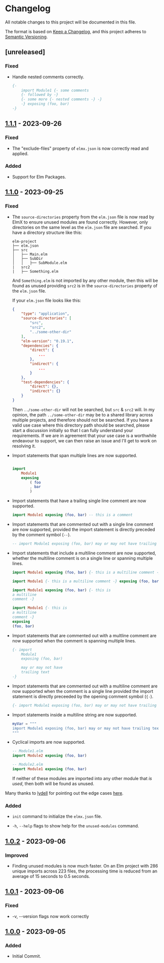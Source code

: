 # Changelog

All notable changes to this project will be documented in this file.

The format is based on [Keep a Changelog](https://keepachangelog.com/en/1.0.0/), and this project adheres to [Semantic Versioning](https://semver.org/spec/v2.0.0.html).

## [unreleased]

### Fixed

- Handle nested comments correctly.

    ```elm
    {- 
        import Module1 {- some comments 
        {- followed by -} 
        {- some more {- nested comments -} -}     
        -} exposing (foo, bar) 
    -}
    ```

## [1.1.1] - 2023-09-26

### Fixed

- The "exclude-files" property of `elmx.json` is now correctly read and applied.

### Added

- Support for Elm Packages.

## [1.1.0] - 2023-09-25

### Fixed

- The `source-directories` property from the `elm.json` file is now read by ElmX to ensure unused modules are found correctly. However, only directories on the same level as the `elm.json` file are searched. If you have a directory structure like this:

    ``` shell
    elm-project
    ├── elm.json
    ├── src
    │   ├── Main.elm
    │   ├── SubDir
    │   │   ├── SubModule.elm
    |   src2
    |   ├── Something.elm
    ```

    And `Something.elm` is not imported by any other module, then this will be found as unused providing `src2` is in the `source-directories` property of the `elm.json` file.

    If your `elm.json` file looks like this:

    ``` json
    {
        "type": "application",
        "source-directories": [
            "src",
            "src2",
            "../some-other-dir"
        ],
        "elm-version": "0.19.1",
        "dependencies": {
            "direct": {
                ...
            },
            "indirect": {
                ...
            }
        },
        "test-dependencies": {
            "direct": {},
            "indirect": {}
        }
    }
    ```

    Then `../some-other-dir` will not be searched, but `src` & `src2` will. In my opinion, the path `../some-other-dir` may be to a shared library across multiple projects, and therefore should not be searched. If you have a valid use case where this directory path should be searched, please start a discussion initially so that I can fully understand your requirements. If we are in agreement that your use case is a worthwhile endeavour to support, we can then raise an issue and I'll get to work on resolving it.

- Import statements that span multiple lines are now supported.

    ```elm

    import
        Module1
        exposing
            ( foo
            , bar
            )
    ```

- Import statements that have a trailing single line comment are now supported.

    ```elm
    import Module1 exposing (foo, bar) -- this is a comment
    ```

- Import statements that are commented out with a single line comment are now supported, provided the import statement is directly preceded by the comment symbol (`--`).

    ```elm
    -- import Module1 exposing (foo, bar) may or may not have trailing text
    ```

- Import statements that include a multiline comment are now supported, whether the multiline comment is on a single line or spanning multiple lines.

    ```elm
    import Module1 exposing (foo, bar) {- this is a multiline comment -}

    import Module1 {- this is a multiline comment -} exposing (foo, bar)

    import Module1 exposing (foo, bar) {- this is 
    a multiline
    comment -}

    import Module1 {- this is
    a multiline
    comment -} 
    exposing 
    (foo, bar)

    ```

- Import statements that are commented out with a multline comment are now supported when the comment is spanning multiple lines.

    ```elm
    {- import 
        Module1 
        exposing (foo, bar) 

        may or may not have
        trailing text
    -}
    ```

- Import statements that are commented out with a multiline comment are now supported when the comment is a single line provided the import statement is directly preceeded by the opening comment symbol (`{-`).

    ```elm
    {- import Module1 exposing (foo, bar) may or may not have trailing text -}
    ```

- Import statements inside a multiline string are now supported.

    ```elm
    myVar = """
    import Module1 exposing (foo, bar) may or may not have trailing text
    """
    ```

- Cyclical imports are now supported.

    ```elm
    -- Module1.elm
    import Module2 exposing (foo, bar)

    -- Module2.elm
    import Module1 exposing (foo, bar)
    ```

    If neither of these modules are imported into any other module that _is used_, then both will be found as unused.

Many thanks to [lydell](https://github.com/lydell/) for pointing out the edge cases [here](https://discourse.elm-lang.org/t/elmx-find-and-delete-unused-modules/9309/7).

### Added

- `init` command to initialize the `elmx.json` file.

- `-h`, `--help` flags to show help for the `unused-modules` command.

## [1.0.2] - 2023-09-06

### Improved

- Finding unused modules is now much faster. On an Elm project with 286 unique imports across 223 files, the processing time is reduced from an average of 15 seconds to 0.5 seconds.

## [1.0.1] - 2023-09-06

### Fixed

- -v, --version flags now work correctly

## [1.0.0] - 2023-09-05

### Added

- Initial Commit.

[1.1.1]: https://github.com/phollyer/elmx/compare/v1.1.0...v1.1.1
[1.1.0]: https://github.com/phollyer/elmx/compare/v1.0.2...v1.1.0
[1.0.2]: https://github.com/phollyer/elmx/compare/v1.0.1...v1.0.2
[1.0.1]: https://github.com/phollyer/elmx/compare/1.0.0...v1.0.1
[1.0.0]: https://github.com/phollyer/elmx/releases/tag/1.0.0
